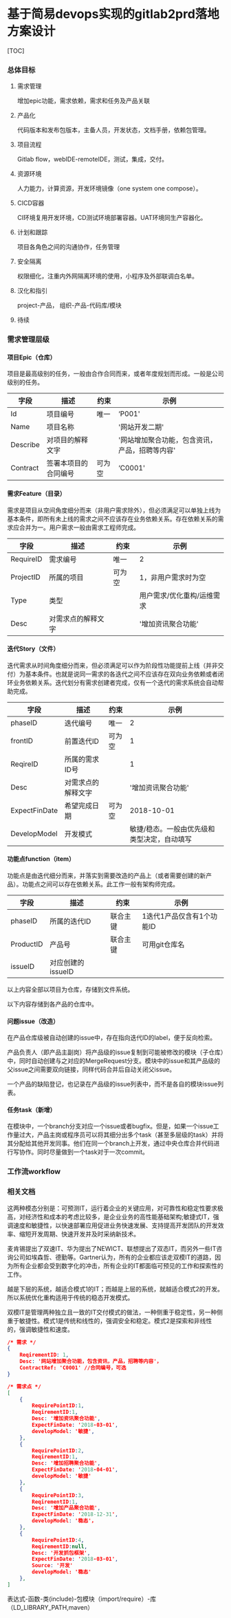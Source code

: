 

# 基于简易devops实现的gitlab2prd落地方案设计   





[TOC]

### 总体目标

1. 需求管理

   增加epic功能，需求依赖，需求和任务及产品关联

2. 产品化

   代码版本和发布包版本，主备人员，开发状态，文档手册，依赖包管理。

3. 项目流程

   Gitlab flow，webIDE-remoteIDE，测试，集成，交付。

4. 资源环境

   人力能力，计算资源，开发环境镜像（one system one compose）。

5. CICD容器

   CI环境复用开发环境，CD测试环境部署容器。UAT环境同生产容器化。

6. 计划和跟踪

   项目各角色之间的沟通协作，任务管理

7. 安全隔离

   权限细化，注重内外网隔离环境的使用，小程序及外部联调白名单。

8. 汉化和指引

   project-产品， 组织-产品-代码库/模块

9. 待续


### 需求管理层级

#### 项目Epic（仓库）

项目是最高级别的任务，一般由合作合同而来，或者年度规划而形成。一般是公司级别的任务。

| 字段      | 描述                 | 约束   | 示例                                           |
| --------- | -------------------- | ------ | ---------------------------------------------- |
| Id | 项目编号             | 唯一   | ‘P001'                                         |
|Name|项目名称||'网站开发二期'|
| Describe | 对项目的解释文字    |        | '网站增加聚合功能，包含资讯，产品，招聘等内容' |
| Contract | 签署本项目的合同编号 | 可为空 | ‘C0001'                                        |

#### 需求Feature（目录）

需求是项目从空间角度细分而来（非用户需求除外），但必须满足可以单独上线为基本条件，即所有未上线的需求之间不应该存在业务依赖关系。存在依赖关系的需求应合并为一。用户需求一般由需求工程师完成。

| 字段      | 描述               | 约束   | 示例                       |
| --------- | ------------------ | ------ | -------------------------- |
| RequireID | 需求编号           | 唯一   | 2                          |
| ProjectID | 所属的项目         | 可为空 | 1，非用户需求时为空        |
| Type      | 类型               |        | 用户需求/优化重构/运维需求 |
| Desc      | 对需求点的解释文字 |        | '增加资讯聚合功能'         |



#### 迭代Story（文件）

迭代需求从时间角度细分而来，但必须满足可以作为阶段性功能提前上线（并非交付）为基本条件。也就是说同一需求的各迭代之间不应该存在双向业务依赖或者闭环业务依赖关系。迭代划分有需求创建者完成，仅有一个迭代的需求系统会自动帮助完成。

| 字段     | 描述                 | 约束 | 示例               |
| -------- | -------------------- | ------ | ------------------ |
| phaseID | 迭代编号           | 唯一   | 2                  |
| frontID	|前置迭代ID | 可为空 |1|
| ReqireID |所属的需求ID号      |  | 1|
| Desc | 对需求点的解释文字   |        | '增加资讯聚合功能' |
| ExpectFinDate | 希望完成日期 | 可为空 | 2018-10-01 |
| DevelopModel | 开发模式 | | 敏捷/稳态。一般由优先级和类型决定，自动填写 |



#### 功能点function（item）

功能点是由迭代细分而来，并落实到需要改造的产品上（或者需要创建的新产品）。功能点之间可以存在依赖关系。此工作一般有架构师完成。

| 字段          | 描述         | 约束   | 示例                                        |
| ------------- | ------------ | ------ | ------------------------------------------- |
| phaseID       | 所属的迭代ID | 联合主键 | 1迭代1产品仅含有1个功能ID                   |
| ProductID     | 产品号       | 联合主键 | 可用git仓库名                                |
| issueID | 对应创建的issueID |  |  |



以上内容全部以项目为仓库，存储到文件系统。

以下内容存储到各产品的仓库中。

#### 问题issue（改造）

在产品仓库级被自动创建的issue中，存在指向迭代ID的label，便于反向检索。

产品负责人（即产品主副岗）将产品级的issue复制到可能被修改的模块（子仓库）中，同时自动创建与之对应的MergeRequest分支。模块中的issue和其产品级的父issue之间需要双向链接，同样代码合并后自动关闭父issue。

一个产品的缺陷登记，也记录在产品级的issue列表中，而不是各自的模块issue列表。



#### 任务task（新增）

在模块中，一个branch分支对应一个issue或者bugfix。但是，如果一个issue工作量过大，产品主岗或程序员可以将其细分出多个task（甚至多层级的task）并将其分配给其他开发同事。他们在同一个branch上开发，通过中央仓库合并代码进行写协作。同时尽量做到一个task对于一次commit。



### 工作流workflow





### 相关文档

这两种模态分别是：可预测IT，运行着企业的关键应用，对可靠性和稳定性要求极高，对经济性和成本的考虑比较多，是企业业务的高性能基础架构;敏捷式IT，强调速度和敏捷性，以快速部署应用促进业务快速发展、支持提高开发团队的开发效率、缩短开发周期、快速开发并及时采纳新技术。

麦肯锡提出了双速IT、华为提出了NEWICT、联想提出了双态IT，而另外一些IT咨询公司如埃森哲、德勤等。Gartner认为，所有的企业都应该走双模IT的道路，因为所有企业都会受到数字化的冲击，所有企业的IT都面临可预见的工作和探索性的工作。

越是下层的系统，越适合模式1的IT；而越是上层的系统，就越适合模式2的开发。所以系统优化重构适用于传统的稳态开发模式。

双模IT是管理两种独立且一致的IT交付模式的做法，一种侧重于稳定性，另一种侧重于敏捷性。模式1是传统和线性的，强调安全和稳定。模式2是探索和非线性的，强调敏捷性和速度。













```json
/* 需求 */
{
    ReqirementID: 1,
    Desc: '网站增加聚合功能，包含资讯，产品，招聘等内容'，
    ContractRef: 'C0001' //合同编号，可选
}

/* 需求点 */
[
    {
        RequirePointID:1,
        ReqirementID:1,
        Desc: '增加资讯聚合功能',
        ExpectFinDate: '2018-03-01',
        developModel: '敏捷',
    },
    {
        RequirePointID:2,
        ReqirementID:1,
        Desc: '增加招聘聚合功能',
        ExpectFinDate: '2018-04-01',
        developModel: '敏捷'
    },
    {
        RequirePointID:3,
        ReqirementID:1,
        Desc: '增加产品聚合功能',
        ExpectFinDate: '2018-12-31',
        developModel: '稳态'，
    },
    {
        RequirePointID:4,
        ReqirementID:null,
        Desc: '开发抓包框架',
        ExpectFinDate: '2018-03-01',
        Source: '开发'
        developModel: '稳态'
    },
]

```



表达式-函数-类(include)-包模块（import/require）-库（LD_LIBRARY_PATH,maven）

